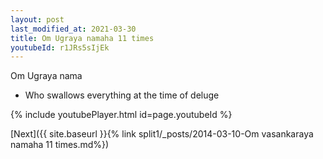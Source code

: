 ```yaml
---
layout: post
last_modified_at: 2021-03-30
title: Om Ugraya namaha 11 times
youtubeId: r1JRs5sIjEk
---
```

 
 
Om Ugraya nama 
 
 -  Who swallows everything at the time of deluge 
 
  
 
  
 
 
 
 
 
 


{% include youtubePlayer.html id=page.youtubeId %}
 
[Next]({{ site.baseurl }}{% link  split1/_posts/2014-03-10-Om vasankaraya namaha 11 times.md%})
 
